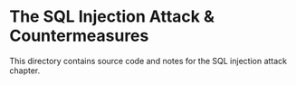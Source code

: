 # The SQL Injection Attack & Countermeasures

This directory contains source code and notes for the SQL injection attack chapter.

```
```
